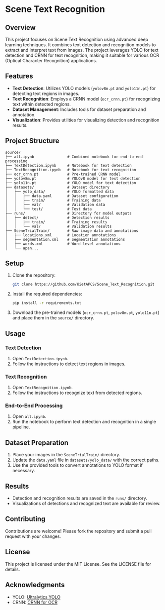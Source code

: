 # Scene Text Recognition

## Overview

This project focuses on Scene Text Recognition using advanced deep learning techniques. It combines text detection and recognition models to extract and interpret text from images. The project leverages YOLO for text detection and CRNN for text recognition, making it suitable for various OCR (Optical Character Recognition) applications.

## Features

- **Text Detection**: Utilizes YOLO models (`yolov8m.pt` and `yolo11n.pt`) for detecting text regions in images.
- **Text Recognition**: Employs a CRNN model (`ocr_crnn.pt`) for recognizing text within detected regions.
- **Dataset Management**: Includes tools for dataset preparation and annotation.
- **Visualization**: Provides utilities for visualizing detection and recognition results.

## Project Structure

```
source/
├── all.ipynb               # Combined notebook for end-to-end processing
├── TextDetection.ipynb     # Notebook for text detection
├── TextRecognition.ipynb   # Notebook for text recognition
├── ocr_crnn.pt             # Pre-trained CRNN model
├── yolov8m.pt              # YOLOv8 model for text detection
├── yolo11n.pt              # YOLO model for text detection
├── datasets/               # Dataset directory
│   ├── yolo_data/          # YOLO formatted data
│   │   ├── data.yaml       # Dataset configuration
│   │   ├── train/          # Training data
│   │   ├── val/            # Validation data
│   │   └── test/           # Test data
├── runs/                   # Directory for model outputs
│   ├── detect/             # Detection results
│   │   ├── train/          # Training results
│   │   └── val/            # Validation results
├── SceneTrialTrain/        # Raw image data and annotations
│   ├── locations.xml       # Location annotations
│   ├── segmentation.xml    # Segmentation annotations
│   ├── words.xml           # Word-level annotations
│   └── apan...
```

## Setup

1. Clone the repository:
   ```bash
   git clone https://github.com/KietAPCS/Scene_Text_Recognition.git
   ```
2. Install the required dependencies:
   ```bash
   pip install -r requirements.txt
   ```
3. Download the pre-trained models (`ocr_crnn.pt`, `yolov8m.pt`, `yolo11n.pt`) and place them in the `source/` directory.

## Usage

### Text Detection

1. Open `TextDetection.ipynb`.
2. Follow the instructions to detect text regions in images.

### Text Recognition

1. Open `TextRecognition.ipynb`.
2. Follow the instructions to recognize text from detected regions.

### End-to-End Processing

1. Open `all.ipynb`.
2. Run the notebook to perform text detection and recognition in a single pipeline.

## Dataset Preparation

1. Place your images in the `SceneTrialTrain/` directory.
2. Update the `data.yaml` file in `datasets/yolo_data/` with the correct paths.
3. Use the provided tools to convert annotations to YOLO format if necessary.

## Results

- Detection and recognition results are saved in the `runs/` directory.
- Visualizations of detections and recognized text are available for review.

## Contributing

Contributions are welcome! Please fork the repository and submit a pull request with your changes.

## License

This project is licensed under the MIT License. See the LICENSE file for details.

## Acknowledgments

- YOLO: [Ultralytics YOLO](https://github.com/ultralytics/yolov5)
- CRNN: [CRNN for OCR](https://github.com/meijieru/crnn.pytorch)
